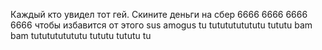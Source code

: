 Каждый кто увидел тот гей. Скините деньги на сбер 6666 6666 6666 6666 чтобы избавится от этого 
sus amogus 
tu tututututututu tututu bam bam 
tututututututu tututu tututu tu
